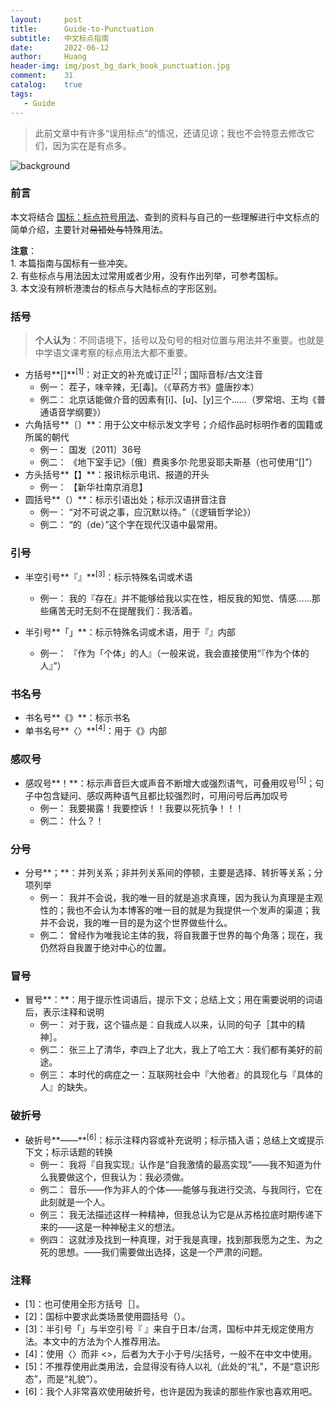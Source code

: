 ```yaml
---
layout:     post
title:      Guide-to-Punctuation
subtitle:   中文标点指南
date:       2022-06-12
author:     Huang
header-img: img/post_bg_dark_book_punctuation.jpg
comment:    31
catalog:    true
tags:
   - Guide
---
```


> 此前文章中有许多“误用标点”的情况，还请见谅；我也不会特意去修改它们，因为实在是有点多。

![background](https://huang-feiyu.github.io/img/post_bg_dark_book_punctuation.jpg)

### 前言

本文将结合 [国标：标点符号用法](http://www.moe.gov.cn/ewebeditor/uploadfile/2015/01/13/20150113091548267.pdf)、查到的资料与自己的一些理解进行中文标点的简单介绍，主要针对<s>易错处与</s>特殊用法。

**注意**：<br/>1. 本篇指南与国标有一些冲突。<br/>2. 有些标点与用法因太过常用或者少用，没有作出列举，可参考国标。<br/>3. 本文没有辨析港澳台的标点与大陆标点的字形区别。

### 括号

> **个人认为**：不同语境下，括号以及句号的相对位置与用法并不重要。也就是中学语文课考察的标点用法大都不重要。

* 方括号**[]**<sup>[1]</sup>：对正文的补充或订正<sup>[2]</sup>；国际音标/古文注音
    * 例一：	茬子，味辛辣，无[毒]。（《草药方书》盛唐抄本）
    * 例二：	北京话能做介音的因素有[i]、[u]、[y]三个……（罗常培、王均《普通语音学纲要》）
* 六角括号**〔〕**：用于公文中标示发文字号；介绍作品时标明作者的国籍或所属的朝代
    * 例一：	国发〔2011〕36号
    * 例二：	《地下室手记》〔俄〕费奥多尔·陀思妥耶夫斯基（也可使用“[]”）
* 方头括号**【】**：报讯标示电讯、报道的开头
    * 例一：	【新华社南京消息】
* 圆括号**（）**：标示引语出处；标示汉语拼音注音
    * 例一：	“对不可说之事，应沉默以待。”（《逻辑哲学论》）
    * 例二：	“的（de）”这个字在现代汉语中最常用。

### 引号

* 半空引号**『』**<sup>[3]</sup>：标示特殊名词或术语
    * 例一：	我的『存在』并不能够给我以实在性，相反我的知觉、情感……那些痛苦无时无刻不在提醒我们：我活着。

* 半引号**「」**：标示特殊名词或术语，用于『』内部
    * 例一：	『作为「个体」的人』（一般来说，我会直接使用“『作为个体的人』”）

### 书名号

* 书名号**《》**：标示书名
* 单书名号**〈〉**<sup>[4]</sup>：用于《》内部

### 感叹号

* 感叹号**！**：标示声音巨大或声音不断增大或强烈语气，可叠用叹号<sup>[5]</sup>；句子中包含疑问、感叹两种语气且都比较强烈时，可用问号后再加叹号
    * 例一：	我要揭露！我要控诉！！我要以死抗争！！！
    * 例二：	什么？！

### 分号

* 分号**；**：并列关系；非并列关系间的停顿，主要是选择、转折等关系；分项列举
    * 例一：	我并不会说，我的唯一目的就是追求真理，因为我认为真理是主观性的；我也不会认为本博客的唯一目的就是为我提供一个发声的渠道；我并不会说，我的唯一目的是为这个世界做些什么。
    * 例二：	曾经作为唯我论主体的我，将自我置于世界的每个角落；现在，我仍然将自我置于绝对中心的位置。

### 冒号

* 冒号**：**：用于提示性词语后，提示下文；总结上文；用在需要说明的词语后，表示注释和说明
    * 例一：	对于我，这个锚点是：自我成人以来，认同的句子［其中的精神］。
    * 例二：	张三上了清华，李四上了北大，我上了哈工大：我们都有美好的前途。
    * 例三：	本时代的病症之一：互联网社会中『大他者』的具现化与『具体的人』的缺失。

### 破折号

* 破折号**——**<sup>[6]</sup>：标示注释内容或补充说明；标示插入语；总结上文或提示下文；标示话题的转换
    * 例一：	我将『自我实现』认作是“自我激情的最高实现”——我不知道为什么我要做这个，但我认为：我必须做。
    * 例二：	音乐——作为非人的个体——能够与我进行交流、与我同行，它在此刻就是一个人。
    * 例三：	我无法描述这样一种精神，但我总认为它是从苏格拉底时期传递下来的——这是一种神秘主义的想法。
    * 例四：	这就涉及找到一种真理，对于我是真理，找到那我愿为之生、为之死的思想。——我们需要做出选择，这是一个严肃的问题。

### 注释

* [1]：也可使用全形方括号［］。
* [2]：国标中要求此类场景使用圆括号（）。
* [3]：半引号「」与半空引号『 』来自于日本/台湾，国标中并无规定使用方法。本文中的方法为个人推荐用法。
* [4]：使用〈〉而非 <>，后者为大于小于号/尖括号，一般不在中文中使用。
* [5]：不推荐使用此类用法，会显得没有待人以礼（此处的“礼”，不是“意识形态”，而是“礼貌”）。
* [6]：我个人非常喜欢使用破折号，也许是因为我读的那些作家也喜欢用吧。
